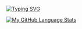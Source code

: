 [![Typing SVG](https://readme-typing-svg.demolab.com?font=Fira+Code&weight=500&size=18&duration=2000&pause=1500&color=ABD201&multiline=true&random=false&width=535&height=120&lines=Mark+.+.+.+;Web+Developer+.+.+.;Hmmm+.+.+.+)]()

[![My GitHub Language Stats](https://github-readme-stats.vercel.app/api/top-langs/?username=makooiii&langs_count=5&theme=merko)]()

